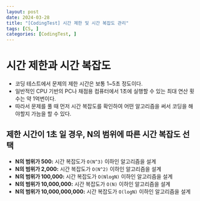 ```yaml
---
layout: post
date: 2024-03-28
title: "[CodingTest] 시간 제한 및 시간 복잡도 관리"
tags: [CS, ]
categories: [CodingTest, ]
---
```



# 시간 제한과 시간 복잡도

- 코딩 테스트에서 문제의 제한 시간은 보통 1~5초 정도이다.
- 일반적인 CPU 기반의 PC나 채점용 컴퓨터에서 1초에 실행할 수 있는 최대 연산 횟수는 약 1억번이다.
- 따라서 문제를 풀 때 먼저 시간 복잡도를 확인하여 어떤 알고리즘을 써서 코딩을 해야할지 가늠을 할 수 있다.

## 제한 시간이 1초 일 경우, N의 범위에 따른 시간 복잡도 선택

- **N의 범위가 500:** 시간 복잡도가 `O(N^3)` 이하인 알고리즘을 설계
- **N의 범위가 2,000:** 시간 복잡도가 `O(N^2)` 이하인 알고리즘을 설계
- **N의 범위가 100,000:** 시간 복잡도가 `O(NlogN)` 이하인 알고리즘을 설계
- **N의 범위가 10,000,000:** 시간 복잡도가 `O(N)` 이하인 알고리즘을 설계
- **N의 범위가 10,000,000,000:** 시간 복잡도가 `O(logN)` 이하인 알고리즘을 설계
